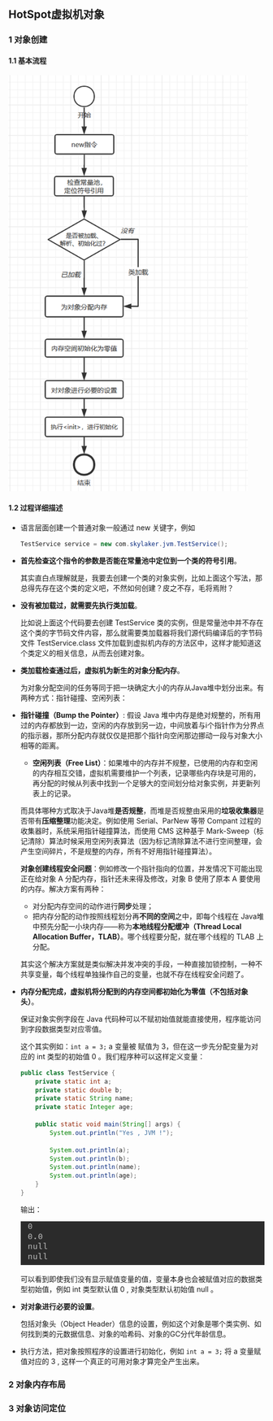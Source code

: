 ## HotSpot虚拟机对象

### 1 对象创建

#### 1.1 **基本流程**

<img src="images.assets/1585390473207.png" alt="1585390473207" style="zoom:80%;" />

#### 1.2 **过程详细描述**

- 语言层面创建一个普通对象一般通过 new 关键字，例如 

  ```java
  TestService service = new com.skylaker.jvm.TestService();
  ```

- **首先检查这个指令的参数是否能在常量池中定位到一个类的符号引用**。

  其实直白点理解就是，我要去创建一个类的对象实例，比如上面这个写法，那总得先存在这个类的定义吧，不然如何创建？皮之不存，毛将焉附？

- **没有被加载过，就需要先执行类加载**。

  比如说上面这个代码要去创建 TestService 类的实例，但是常量池中并不存在这个类的字节码文件内容，那么就需要类加载器将我们源代码编译后的字节码文件 TestService.class 文件加载到虚拟机内存的方法区中，这样才能知道这个类定义的相关信息，从而去创建对象。

- **类加载检查通过后，虚拟机为新生的对象分配内存**。

  为对象分配空间的任务等同于把一块确定大小的内存从Java堆中划分出来。有两种方式：指针碰撞、空闲列表：
  
- **指针碰撞（Bump the Pointer）**: 假设 Java 堆中内存是绝对规整的，所有用过的内存都放到一边，空闲的内存放到另一边，中间放着与i个指针作为分界点的指示器，那所分配内存就仅仅是把那个指针向空闲那边挪动一段与对象大小相等的距离。
  - **空闲列表（Free List）**：如果堆中的内存并不规整，已使用的内存和空闲的内存相互交错，虚拟机需要维护一个列表，记录哪些内存块是可用的，再分配的时候从列表中找到一个足够大的空间划分给对象实例，并更新列表上的记录。

  而具体哪种方式取决于Java堆**是否规整**，而堆是否规整由采用的**垃圾收集器**是否带有**压缩整理**功能决定。例如使用 Serial、ParNew 等带 Compant 过程的收集器时，系统采用指针碰撞算法，而使用 CMS 这种基于 Mark-Sweep（标记清除）算法时候采用空闲列表算法（因为标记清除算法不进行空间整理，会产生空间碎片，不是规整的内存，所有不好用指针碰撞算法）。
  
  
  
  **对象创建线程安全问题**：例如修改一个指针指向的位置，并发情况下可能出现正在给对象 A 分配内存，指针还未来得及修改，对象 B 使用了原本 A 要使用的内存。解决方案有两种：
  
  * 对分配内存空间的动作进行**同步**处理；
  * 把内存分配的动作按照线程划分再**不同的空间**之中，即每个线程在 Java堆中预先分配一小块内存——称为**本地线程分配缓冲（Thread Local Allocation Buffer，TLAB）**。哪个线程要分配，就在哪个线程的 TLAB 上分配。
  
  其实这个解决方案就是类似解决并发冲突的手段，一种直接加锁控制，一种不共享变量，每个线程单独操作自己的变量，也就不存在线程安全问题了。

* **内存分配完成，虚拟机将分配到的内存空间都初始化为零值（不包括对象头）**。

  保证对象实例字段在 Java 代码种可以不赋初始值就能直接使用，程序能访问到字段数据类型对应零值。

  这个其实例如：`int a = 3;`    a 变量被 赋值为 3，但在这一步先分配变量为对应的 int 类型的初始值 0 。我们程序种可以这样定义变量：

  ```java
  public class TestService {
      private static int a;
      private static double b;
      private static String name;
      private static Integer age;
  
      public static void main(String[] args) {
          System.out.println("Yes , JVM !");
  
          System.out.println(a);
          System.out.println(b);
          System.out.println(name);
          System.out.println(age);
      }
  }
  ```

  输出：

  ![1585399064780](images.assets/1585399064780.png)

  可以看到即使我们没有显示赋值变量的值，变量本身也会被赋值对应的数据类型初始值，例如 int 类型默认值 0 , 对象类型默认初始值 null 。

* **对对象进行必要的设置**。

  包括对象头（Object Header）信息的设置，例如这个对象是哪个类实例、如何找到类的元数据信息、对象的哈希码、对象的GC分代年龄信息。

* 执行<init>方法，把对象按照程序的设置进行初始化，例如 `int a = 3;`   将 a 变量赋值对应的 3 , 这样一个真正的可用对象才算完全产生出来。

### 2 对象内存布局

### 3 对象访问定位